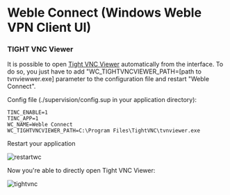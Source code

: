 # Weble Connect (Windows Weble VPN Client UI)


### TIGHT VNC Viewer

It is possible to open [Tight VNC Viewer](https://www.tightvnc.com/download.php) automatically from the interface. To do so, you just have to add "WC_TIGHTVNCVIEWER_PATH=[path to tvnviewwer.exe] parameter to the configuration file and restart "Weble Connect".

Config file (./supervision/config.sup in your application directory):

```
TINC_ENABLE=1
TINC_APP=1
WC_NAME=Weble Connect
WC_TIGHTVNCVIEWER_PATH=C:\Program Files\TightVNC\tvnviewer.exe
```
Restart your application

![restartwc](https://user-images.githubusercontent.com/6083644/124436748-97f18780-dd76-11eb-8f0c-56333bb79cc8.png)


Now you're able to directly open Tight VNC Viewer:

![tightvnc](https://user-images.githubusercontent.com/6083644/124434412-257fa800-dd74-11eb-84cd-9fcd8ec02d29.png)

